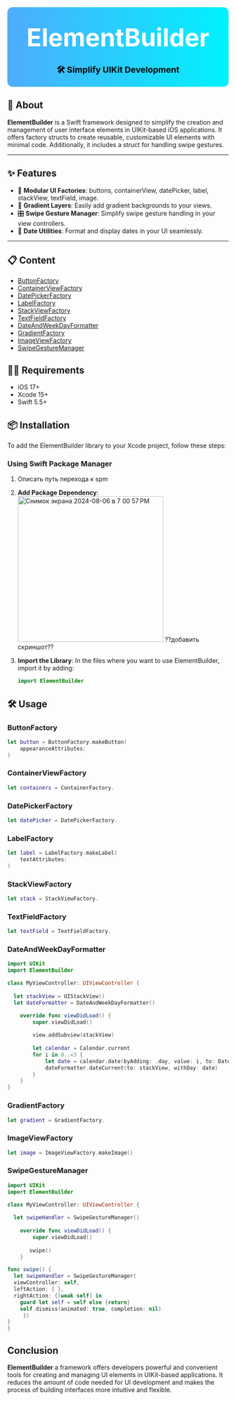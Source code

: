 <div id="header" align="center" style="background: linear-gradient(to right, #4facfe, #00f2fe); padding: 20px; border-radius: 12px; color: white;">
<h1 style="margin: 0; padding: 15px; font-size: 3.5rem;">
  ElementBuilder
</h1>
<h3 style="margin: 10px 0 0; font-size: 1.2rem; color: #000000;">
  🛠️ Simplify UIKit Development
  </h3>
</div>

## 🚀 About

**ElementBuilder** is a Swift framework designed to simplify the creation and management of user interface elements in UIKit-based iOS applications. It offers factory structs to create reusable, customizable UI elements with minimal code. Additionally, it includes a struct for handling swipe gestures.

---

## ✨ Features

- 🧩 **Modular UI Factories**: buttons, containerView, datePicker, label, stackView, textField, image. 
- 🌈 **Gradient Layers**: Easily add gradient backgrounds to your views.
- 🎛️ **Swipe Gesture Manager**: Simplify swipe gesture handling in your view controllers.
- 📆 **Date Utilities**: Format and display dates in your UI seamlessly.

---

## 📋 Сontent 
* [ButtonFactory](#ButtonFactory)
* [ContainerViewFactory](#ContainerViewFactory)
* [DatePickerFactory](#DatePickerFactory)
* [LabelFactory](#LabelFactory)
* [StackViewFactory](#StackViewFactory) 
* [TextFieldFactory](#TextFieldFactory)
* [DateAndWeekDayFormatter](#DateAndWeekDayFormatter)
* [GradientFactory](#GradientFactory)
* [ImageViewFactory](#ImageViewFactory)
* [SwipeGestureManager](#SwipeGestureManager) 

## 👮‍♂️ Requirements

* iOS 17+ 
* Xcode 15+
* Swift 5.5+ 

## 📦 Installation 
To add the ElementBuilder library to your Xcode project, follow these steps:

### Using Swift Package Manager

1.  Описать путь перехода к spm 

2. **Add Package Dependency**:
<img width="331" alt="Снимок экрана 2024-08-06 в 7 00 57 PM" src="https://github.com/user-attachments/assets/f76bae97-a4d4-4efa-af96-27262eaf6718">  ??добавить скриншот?? 

3. **Import the Library**:
   In the files where you want to use ElementBuilder, import it by adding:
   ```swift
   import ElementBuilder
   ```

## 🛠️ Usage

### ButtonFactory
```swift
let button = ButtonFactory.makeButton(
    appearanceAttributes: 
)
```
### ContainerViewFactory
```swift 
let containers = ContainerFactory.
```

### DatePickerFactory
```swift 
let datePicker = DatePickerFactory.
```

### LabelFactory 
```swift 
let label = LabelFactory.makeLabel(
    textAttributes:
)
```

### StackViewFactory
```swift 
let stack = StackViewFactory. 
```

### TextFieldFactory
```swift
let textField = TextFieldFactory. 
```

### DateAndWeekDayFormatter
```swift 
import UIKit
import ElementBuilder

class MyViewController: UIViewController {
  
  let stackView = UIStackView()
  let dateFormatter = DateAndWeekDayFormatter()

    override func viewDidLoad() {
        super.viewDidLoad()
       
        view.addSubview(stackView)
 
        let calendar = Calendar.current
        for i in 0..<3 {
            let date = calendar.date(byAdding: .day, value: i, to: Date())!
            dateFormatter.dateCurrent(to: stackView, withDay: date)
        }
    }
}
```

### GradientFactory
```swift 
let gradient = GradientFactory. 
```

### ImageViewFactory
```swift
let image = ImageViewFactory.makeImage()
```

### SwipeGestureManager
```swift
import UIKit
import ElementBuilder

class MyViewController: UIViewController {
  
  let swipeHandler = SwipeGestureManager()
    
    override func viewDidLoad() {
        super.viewDidLoad()
        
       swipe() 
    }

func swipe() { 
  let swipeHandler = SwipeGestureManager(
  viewController: self,
  leftAction: { },
  rightAction: {[weak self] in
    guard let self = self else {return}
    self.dismiss(animated: true, completion: nil)
     })
} 
}
```

## Conclusion
**ElementBuilder** a framework offers developers powerful and convenient tools for creating and managing UI elements in UIKit-based applications. It reduces the amount of code needed for UI development and makes the process of building interfaces more intuitive and flexible.






